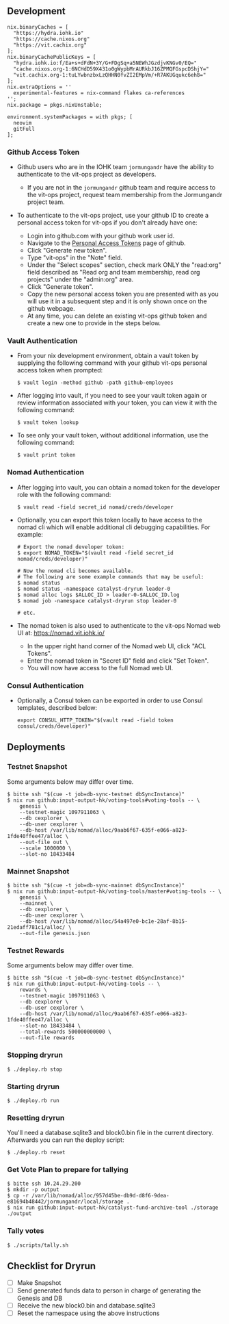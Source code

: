 ## Development

    nix.binaryCaches = [
      "https://hydra.iohk.io"
      "https://cache.nixos.org"
      "https://vit.cachix.org"
    ];
    nix.binaryCachePublicKeys = [
      "hydra.iohk.io:f/Ea+s+dFdN+3Y/G+FDgSq+a5NEWhJGzdjvKNGv0/EQ="
      "cache.nixos.org-1:6NCHdD59X431o0gWypbMrAURkbJ16ZPMQFGspcDShjY="
      "vit.cachix.org-1:tuLYwbnzbxLzQHHN0fvZI2EMpVm/+R7AKUGqukc6eh8="
    ];
    nix.extraOptions = ''
      experimental-features = nix-command flakes ca-references
    '';
    nix.package = pkgs.nixUnstable;

    environment.systemPackages = with pkgs; [
      neovim
      gitFull
    ];


### Github Access Token

* Github users who are in the IOHK team `jormungandr` have the ability to authenticate to the vit-ops project as developers.
  * If you are not in the `jormungandr` github team and require access to the vit-ops project, request team membership from the Jormungandr project team.

* To authenticate to the vit-ops project, use your github ID to create a personal access token for vit-ops if you don't already have one:
  * Login into github.com with your github work user id.
  * Navigate to the [Personal Access Tokens](https://github.com/settings/tokens) page of github.
  * Click "Generate new token".
  * Type "vit-ops" in the "Note" field.
  * Under the "Select scopes" section, check mark ONLY the "read:org" field described as "Read org and team membership, read org projects" under the "admin:org" area.
  * Click "Generate token".
  * Copy the new personal access token you are presented with as you will use it in a subsequent step and it is only shown once on the github webpage.
  * At any time, you can delete an existing vit-ops github token and create a new one to provide in the steps below.


### Vault Authentication

* From your nix development environment, obtain a vault token by supplying the following command with your github vit-ops personal access token when prompted:
    ```
    $ vault login -method github -path github-employees
    ```

* After logging into vault, if you need to see your vault token again or review information associated with your token, you can view it with the following command:
    ```
    $ vault token lookup
    ```

* To see only your vault token, without additional information, use the following command:
    ```
    $ vault print token
    ```


### Nomad Authentication

* After logging into vault, you can obtain a nomad token for the developer role with the following command:
    ```
    $ vault read -field secret_id nomad/creds/developer
    ```

* Optionally, you can export this token locally to have access to the nomad cli which will enable additional cli debugging capabilities.  For example:
    ```
    # Export the nomad developer token:
    $ export NOMAD_TOKEN="$(vault read -field secret_id nomad/creds/developer)"

    # Now the nomad cli becomes available.
    # The following are some example commands that may be useful:
    $ nomad status
    $ nomad status -namespace catalyst-dryrun leader-0
    $ nomad alloc logs $ALLOC_ID > leader-0-$ALLOC_ID.log
    $ nomad job -namespace catalyst-dryrun stop leader-0

    # etc.
    ```

* The nomad token is also used to authenticate to the vit-ops Nomad web UI at: https://nomad.vit.iohk.io/
  * In the upper right hand corner of the Nomad web UI, click "ACL Tokens".
  * Enter the nomad token in "Secret ID" field and click "Set Token".
  * You will now have access to the full Nomad web UI.


### Consul Authentication

* Optionally, a Consul token can be exported in order to use Consul templates, described below:
    ```
    export CONSUL_HTTP_TOKEN="$(vault read -field token consul/creds/developer)"
    ```

## Deployments

### Testnet Snapshot

Some arguments below may differ over time.

    $ bitte ssh "$(cue -t job=db-sync-testnet dbSyncInstance)"
    $ nix run github:input-output-hk/voting-tools#voting-tools -- \
        genesis \
        --testnet-magic 1097911063 \
        --db cexplorer \
        --db-user cexplorer \
        --db-host /var/lib/nomad/alloc/9aab6f67-635f-e066-a823-1fde40ffee47/alloc \
        --out-file out \
        --scale 1000000 \
        --slot-no 18433484

### Mainnet Snapshot

    $ bitte ssh "$(cue -t job=db-sync-mainnet dbSyncInstance)"
    $ nix run github:input-output-hk/voting-tools/master#voting-tools -- \
        genesis \
        --mainnet \
        --db cexplorer \
        --db-user cexplorer \
        --db-host /var/lib/nomad/alloc/54a497e0-bc1e-28af-8b15-21edaff781c1/alloc/ \
        --out-file genesis.json

### Testnet Rewards

Some arguments below may differ over time.

    $ bitte ssh "$(cue -t job=db-sync-testnet dbSyncInstance)"
    $ nix run github:input-output-hk/voting-tools -- \
        rewards \
        --testnet-magic 1097911063 \
        --db cexplorer \
        --db-user cexplorer \
        --db-host /var/lib/nomad/alloc/9aab6f67-635f-e066-a823-1fde40ffee47/alloc \
        --slot-no 18433484 \
        --total-rewards 500000000000 \
        --out-file rewards

### Stopping dryrun

    $ ./deploy.rb stop

### Starting dryrun

    $ ./deploy.rb run

### Resetting dryrun

You'll need a database.sqlite3 and block0.bin file in the current directory.
Afterwards you can run the deploy script:

    $ ./deploy.rb reset

### Get Vote Plan to prepare for tallying

    $ bitte ssh 10.24.29.200
    $ mkdir -p output
    $ cp -r /var/lib/nomad/alloc/957d45be-db9d-d8f6-9dea-e81694b48442/jormungandr/local/storage .
    $ nix run github:input-output-hk/catalyst-fund-archive-tool ./storage ./output

### Tally votes

    $ ./scripts/tally.sh


## Checklist for Dryrun

- [ ] Make Snapshot
- [ ] Send generated funds data to person in charge of generating the Genesis and DB
- [ ] Receive the new block0.bin and database.sqlite3
- [ ] Reset the namespace using the above instructions

